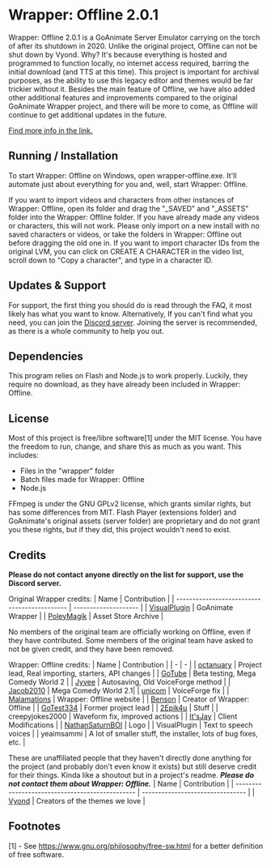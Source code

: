 # Wrapper: Offline 2.0.1
Wrapper: Offline 2.0.1 is a GoAnimate Server Emulator carrying on the torch of after its shutdown in 2020. Unlike the original project, Offline can not be shut down by Vyond. Why? It's because everything is hosted and programmed to function locally, no internet access required, barring the initial download (and TTS at this time). This project is important for archival purposes, as the ability to use this legacy editor and themes would be far trickier without it. Besides the main feature of Offline, we have also added other additional features and improvements compared to the original GoAnimate Wrapper project, and there will be more to come, as Offline will continue to get additional updates in the future.

[Find more info in the link.](https://github.com/KubaKolodziejczak2010-cmyk/Wrapper-Offline-2.0.1-Jacob2010)

## Running / Installation
To start Wrapper: Offline on Windows, open wrapper-offline.exe. It'll automate just about everything for you and, well, start Wrapper: Offline.

If you want to import videos and characters from other instances of Wrapper: Offline, open its folder and drag the "_SAVED" and "_ASSETS" folder into the Wrapper: Offline folder. If you have already made any videos or characters, this will not work. Please only import on a new install with no saved characters or videos, or take the folders in Wrapper: Offline out before dragging the old one in. If you want to import character IDs from the original LVM, you can click on CREATE A CHARACTER in the video list, scroll down to "Copy a character", and type in a character ID.

## Updates & Support
For support, the first thing you should do is read through the FAQ, it most likely has what you want to know. Alternatively, If you can't find what you need, you can join the [Discord server](https://discord.gg/Kf7BzSw). Joining the server is recommended, as there is a whole community to help you out.

## Dependencies
This program relies on Flash and Node.js to work properly. Luckily, they require no download, as they have already been included in Wrapper: Offline.

## License
Most of this project is free/libre software[1] under the MIT license. You have the freedom to run, change, and share this as much as you want.
This includes:
  - Files in the "wrapper" folder
  - Batch files made for Wrapper: Offline
  - Node.js

FFmpeg is under the GNU GPLv2 license, which grants similar rights, but has some differences from MIT. Flash Player (extensions folder) and GoAnimate's original assets (server folder) are proprietary and do not grant you these rights, but if they did, this project wouldn't need to exist.

## Credits
**Please do not contact anyone directly on the list for support, use the Discord server.**

Original Wrapper credits:
| Name                                         | Contribution         |
| -------------------------------------------- | -------------------- |
| [VisualPlugin](https://github.com/Windows81) | GoAnimate Wrapper    |
| [PoleyMagik](https://github.com/PoleyMagik)  | Asset Store Archive  |

No members of the original team are officially working on Offline, even if they have contributed. Some members of the original team have asked to not be given credit, and they have been removed.

Wrapper: Offline credits:
| Name | Contribution |
| - | - |
| [octanuary](https://github.com/octanuary) | Project lead, Real importing, starters, API changes |
| [GoTube](https://github.com/theBlukas) | Beta testing, Mega Comedy World 2 |
| [Jyvee](https://github.com/Junior-Is-Great67) | Autosaving, Old VoiceForge method |
| [Jacob2010](https://github.com/KubaKolodziejczak2010-cmyk) | Mega Comedy World 2.1|
| [unicom](https://github.com/Crawlerop) | VoiceForge fix |
| [Malamations](https://github.com/Mals-Stuff) | Wrapper: Offline website |
| [Benson](https://github.com/watchbenson) | Creator of Wrapper: Offline |
| [GoTest334](https://github.com/GoTest334) | Former project lead |
| [2Epik4u](https://github.com/2Epik4u) | Stuff |
| creepyjokes2000 | Waveform fix, improved actions |
| [It'sJay](https://github.com/ItsJayPM) | Client Modifications |
| [NathanSaturnBOI](https://github.com/NathanSaturnBOI) | Logo |
| VisualPlugin | Text to speech voices |
| yeaimsammi | A lot of smaller stuff, the installer, lots of bug fixes, etc. |

These are unaffiliated people that they haven't directly done anything for the project (and probably don't even know it exists) but still deserve credit for their things. Kinda like a shoutout but in a project's readme. ***Please do not contact them about Wrapper: Offline.***
| Name                                            | Contribution                     |
| ----------------------------------------------- | -------------------------------- |
| [Vyond](https://vyond.com)                      | Creators of the themes we love   |

## Footnotes
[1] - See <https://www.gnu.org/philosophy/free-sw.html> for a better definition of free software.
